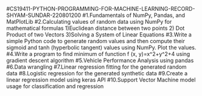 #CS19411-PYTHON-PROGRAMMING-FOR-MACHINE-LEARNING-RECORD-SHYAM-SUNDAR-220801200
#1.Fundamentals of NumPy, Pandas, and MatPlotLib
#2.Calculating values of random data using NumPy for mathematical formulas 1)Euclidean distance between two points 2) Dot Product of two Vectors 3)Solving a System of Linear Equations
#3.Write a simple Python code to generate random values and then compute their sigmoid and tanh (hyperbolic tangent) values using NumPy. Plot the values.
#4.Write a program to find minimum of function f (x, y)=x^2+y^2+4 using gradient descent algorithm
#5.Vehicle Performance Analysis using pandas
#6.Data wrangling
#7.Linear regression fitting for the generated random data
#8.Logistic regression for the generated synthetic data
#9.Create a linear regression model using keras API
#10.Support Vector Machine model usage for classification and regression
